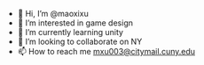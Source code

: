 - 👋 Hi, I’m @maoxixu
- 👀 I’m interested in game design
- 🌱 I’m currently learning unity
- 💞️ I’m looking to collaborate on NY
- 📫 How to reach me mxu003@citymail.cuny.edu

<!---
maoxixu/maoxixu is a ✨ special ✨ repository because its `README.md` (this file) appears on your GitHub profile.
You can click the Preview link to take a look at your changes.
--->
